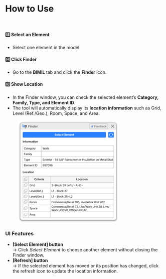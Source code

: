 # How to Use

<figure><img src="../../.gitbook/assets/Finder (2).png" alt=""><figcaption></figcaption></figure>

#### 1️⃣ Select an Element

* Select one element in the model.

#### 2️⃣ Click Finder

* &#x20;Go to the **BIMIL** tab and click the **Finder** icon.

#### 3️⃣ Show Location&#x20;

* In the Finder window, you can check the selected element’s **Category, Family, Type, and Element ID**.
* The tool will automatically display its **location information** such as Grid, Level (Ref./Geo.), Room, Space, and Area.

<figure><img src="../../.gitbook/assets/image (56).png" alt="" width="322"><figcaption></figcaption></figure>

### UI Features

* **\[Select Element] button**\
  → Click _Select Element_ to choose another element without closing the Finder window.
* **\[Refresh] button**\
  → If the selected element has moved or its position has changed, click the refresh icon to update the location information.
